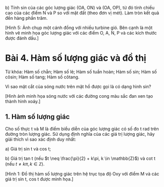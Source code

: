 b) Tính sin của các góc lượng giác (OA, ON) và (OA, OP), từ đó tính chiều cao của các điểm N và P so với mặt đất (theo đơn vị mét). Làm tròn kết quả đến hàng phần trăm.

[Hình 5: Ảnh chụp một cánh đồng với nhiều turbine gió. Bên cạnh là một hình vẽ minh họa góc lượng giác với các điểm O, A, N, P và các kích thước được đánh dấu.]

# Bài 4. Hàm số lượng giác và đồ thị

Từ khóa: Hàm số chẵn; Hàm số lẻ; Hàm số tuần hoàn; Hàm số sin; Hàm số côsin; Hàm số tang; Hàm số côtang.

Vì sao mặt cắt của sóng nước trên mặt hồ được gọi là có dạng hình sin?

[Hình ảnh minh họa sóng nước với các đường cong màu sắc đan xen tạo thành hình xoáy.]

## 1. Hàm số lượng giác

Cho số thực t và M là điểm biểu diễn của góc lượng giác có số đo t rad trên đường tròn lượng giác. Sử dụng định nghĩa của các giá trị lượng giác, hãy giải thích vì sao xác định duy nhất:

a) Giá trị sin t và cos t;

b) Giá trị tan t (nếu $t \neq \frac{\pi}{2} + k\pi, k \in \mathbb{Z}$) và cot t (nếu $t \neq k\pi, k \in \mathbb{Z}$).

[Hình 1: Đồ thị hàm số lượng giác trên hệ trục tọa độ Oxy với điểm M và các giá trị sin t, cos t được minh họa.]